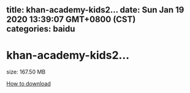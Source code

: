 
title: khan-academy-kids2…
date: Sun Jan 19 2020 13:39:07 GMT+0800 (CST)    
categories: baidu
---

# khan-academy-kids2…
size: 167.50 MB
 
 

[How to download](https://bpcam.bemobtrk.com/go/2ceec3aa-1ca2-46d6-b9ff-aaa5c184517c?jno=5033)